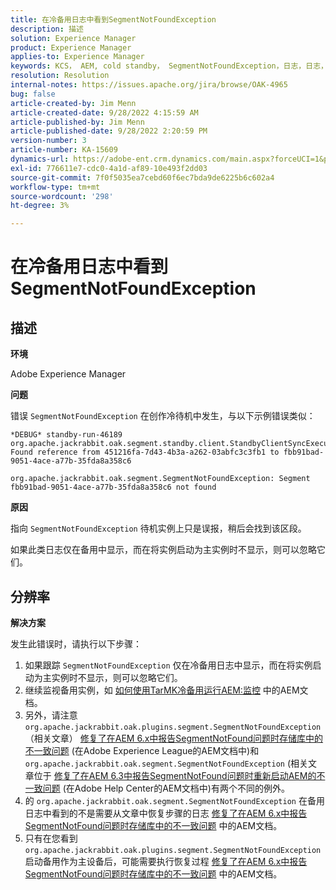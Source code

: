 ```yaml
---
title: 在冷备用日志中看到SegmentNotFoundException
description: 描述
solution: Experience Manager
product: Experience Manager
applies-to: Experience Manager
keywords: KCS， AEM, cold standby， SegmentNotFoundException，日志，日志， Adobe Experience Manager
resolution: Resolution
internal-notes: https://issues.apache.org/jira/browse/OAK-4965
bug: false
article-created-by: Jim Menn
article-created-date: 9/28/2022 4:15:59 AM
article-published-by: Jim Menn
article-published-date: 9/28/2022 2:20:59 PM
version-number: 3
article-number: KA-15609
dynamics-url: https://adobe-ent.crm.dynamics.com/main.aspx?forceUCI=1&pagetype=entityrecord&etn=knowledgearticle&id=5941513c-e43e-ed11-9db1-0022480866ad
exl-id: 776611e7-cdc0-4a1d-af89-10e493f2dd03
source-git-commit: 7f0f5035ea7cebd60f6ec7bda9de6225b6c602a4
workflow-type: tm+mt
source-wordcount: '298'
ht-degree: 3%

---
```


# 在冷备用日志中看到SegmentNotFoundException

## 描述

<b>环境</b>

Adobe Experience Manager

<b>问题</b>

错误 `SegmentNotFoundException` 在创作冷待机中发生，与以下示例错误类似：

```
*DEBUG* standby-run-46189 org.apache.jackrabbit.oak.segment.standby.client.StandbyClientSyncExecution Found reference from 451216fa-7d43-4b3a-a262-03abfc3c3fb1 to fbb91bad-9051-4ace-a77b-35fda8a358c6

org.apache.jackrabbit.oak.segment.SegmentNotFoundException: Segment fbb91bad-9051-4ace-a77b-35fda8a358c6 not found
```

<b>原因</b>

指向 `SegmentNotFoundException` 待机实例上只是误报，稍后会找到该区段。

如果此类日志仅在备用中显示，而在将实例启动为主实例时不显示，则可以忽略它们。

## 分辨率

<b>解决方案</b>

发生此错误时，请执行以下步骤：

1. 如果跟踪 `SegmentNotFoundException` 仅在冷备用日志中显示，而在将实例启动为主实例时不显示，则可以忽略它们。
1. 继续监视备用实例，如 [如何使用TarMK冷备用运行AEM:监控](https://docs.adobe.com/content/help/en/experience-manager-65/deploying/deploying/tarmk-cold-standby.html#monitoring) 中的AEM文档。
1. 另外，请注意 `org.apache.jackrabbit.oak.plugins.segment.SegmentNotFoundException` （相关文章） [修复了在AEM 6.x中报告SegmentNotFound问题时存储库中的不一致问题](https://helpx.adobe.com/experience-manager/kb/fix-inconsistencies-in-the-repository-when-segmentnotfound-issue.html) (在Adobe Experience League的AEM文档中)和 `org.apache.jackrabbit.oak.segment.SegmentNotFoundException` (相关文章位于 [修复了在AEM 6.3中报告SegmentNotFound问题时重新启动AEM的不一致问题](https://helpx.adobe.com/au/experience-manager/kb/fix-inconsistencies-by-restarting-AEM-when-segmentNotFound-issue-is-reported-in-AEM.html) (在Adobe Help Center的AEM文档中)有两个不同的例外。
1. 的 `org.apache.jackrabbit.oak.segment.SegmentNotFoundException` 在备用日志中看到的不是需要从文章中恢复步骤的日志 [修复了在AEM 6.x中报告SegmentNotFound问题时存储库中的不一致问题](https://helpx.adobe.com/experience-manager/kb/fix-inconsistencies-in-the-repository-when-segmentnotfound-issue.html) 中的AEM文档。
1. 只有在您看到 `org.apache.jackrabbit.oak.plugins.segment.SegmentNotFoundException` 启动备用作为主设备后，可能需要执行恢复过程 [修复了在AEM 6.x中报告SegmentNotFound问题时存储库中的不一致问题](https://helpx.adobe.com/experience-manager/kb/fix-inconsistencies-in-the-repository-when-segmentnotfound-issue.html) 中的AEM文档。
